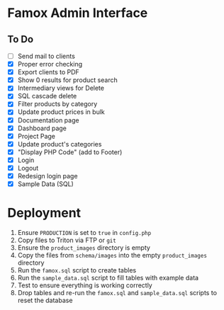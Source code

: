 # Famox Admin Interface

## To Do

- [ ] Send mail to clients
- [x] Proper error checking
- [x] Export clients to PDF
- [x] Show 0 results for product search
- [x] Intermediary views for Delete
- [x] SQL cascade delete
- [x] Filter products by category
- [x] Update product prices in bulk
- [x] Documentation page
- [x] Dashboard page
- [x] Project Page
- [x] Update product's categories
- [x] "Display PHP Code" (add to Footer)
- [x] Login
- [x] Logout
- [x] Redesign login page
- [x] Sample Data (SQL)

# Deployment

1. Ensure `PRODUCTION` is set to `true` in `config.php`
2. Copy files to Triton via FTP or `git`
3. Ensure the `product_images` directory is empty
4. Copy the files from `schema/images` into the empty `product_images` directory
5. Run the `famox.sql` script to create tables
6. Run the `sample_data.sql` script to fill tables with example data
7. Test to ensure everything is working correctly
8. Drop tables and re-run the `famox.sql` and `sample_data.sql` scripts to reset the database
